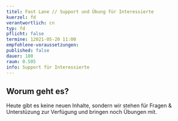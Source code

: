 ```yaml
---
titel: Fast Lane // Support und Übung für Interessierte
kuerzel: fd
verantwortlich: cn
typ: fd
pflicht: false
termine: 12021-05-20 11:00
empfohlene-voraussetzungen: 
published: false
dauer: 180
raum: 0.505
info: Support für Interessierte
---
```


## Worum geht es?
Heute gibt es keine neuen Inhalte, sondern wir stehen für Fragen & Unterstüzung zur Verfügung und bringen noch Übungen mit.
